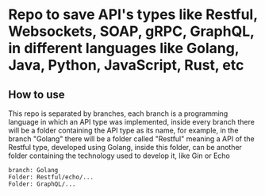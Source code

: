 # Repo to save API's types like Restful, Websockets, SOAP, gRPC, GraphQL, in different languages like Golang, Java, Python, JavaScript, Rust, etc


## How to use
This repo is separated by branches, each branch is a programming language in which an API type was implemented, inside every branch there will be a folder containing the API type as its name, for example, in the branch "Golang" there will be a folder called "Restful" meaning a API of the Restful type, developed using Golang, inside this folder, can be another folder containing the technology used to develop it, like Gin or Echo

```
branch: Golang
Folder: Restful/echo/...
Folder: GraphQL/...
```